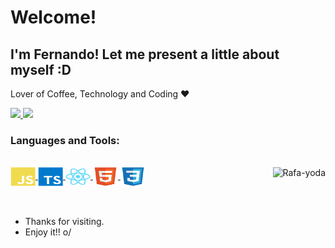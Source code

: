 
# Welcome!
## I'm Fernando! Let me present a little about myself :D
Lover of Coffee, Technology and Coding :heart:
 <div>
  <a href="https://github.com/SkylineNando">
  <img height="180em" src="https://github-readme-stats.vercel.app/api?username=SkylineNando&show_icons=true&theme=dracula&include_all_commits=true&count_private=true"/>
  <img height="180em" src="https://github-readme-stats.vercel.app/api/top-langs/?username=SkylineNando&layout=compact&langs_count=16&theme=dracula"/>
  </a>
<div>


### Languages and Tools:
<div style="display: inline_block"><br> <a href="https://github.com/SkylineNando">
  <img align="center" alt="Rafa-Js" height="30" width="40" src="https://raw.githubusercontent.com/devicons/devicon/master/icons/javascript/javascript-plain.svg">
  <img align="center" alt="Rafa-Ts" height="30" width="40" src="https://raw.githubusercontent.com/devicons/devicon/master/icons/typescript/typescript-plain.svg">
  <img align="center" alt="Rafa-React" height="30" width="40" src="https://raw.githubusercontent.com/devicons/devicon/master/icons/react/react-original.svg">
  <img align="center" alt="Rafa-HTML" height="30" width="40" src="https://raw.githubusercontent.com/devicons/devicon/master/icons/html5/html5-original.svg">
  <img align="center" alt="Rafa-CSS" height="30" width="40" src="https://raw.githubusercontent.com/devicons/devicon/master/icons/css3/css3-original.svg">
  <img align="right" alt="Rafa-yoda" src="https://i.pinimg.com/originals/ff/1c/22/ff1c22389a1046ee6de0c0c4ef2c55d3.gif">  </a>
</div>
<br />
<br />

- Thanks for visiting. 
- Enjoy it!! o/
